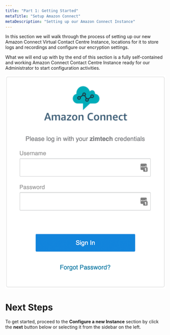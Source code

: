 ```yaml
---
title: "Part 1: Getting Started"
metaTitle: "Setup Amazon Connect"
metaDescription: "Setting up our Amazon Connect Instance"
---
```


In this section we will walk through the process of setting up our new Amazon Connect Virtual Contact Centre Instance, locations for it to store logs and recordings and configure our encryption settings. 

What we will end up with by the end of this section is a fully self-contained and working Amazon Connect Contact Centre Instance ready for our Administrator to start configuration activities.

![Amazon Connect Instance](./instancelogin.png)

# Next Steps
To get started, proceed to the <b>Configure a new Instance</b> section by click the <b>next</b> button below or selecting it from the sidebar on the left.